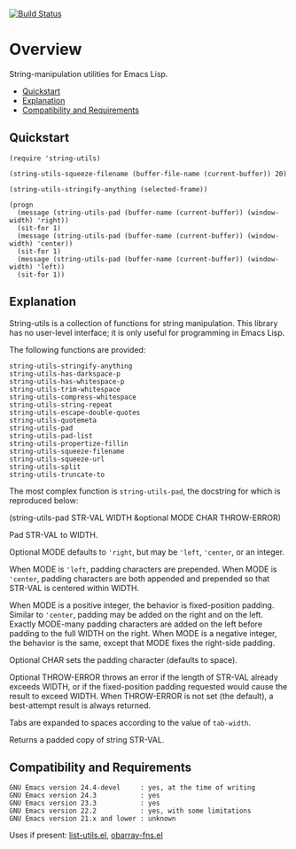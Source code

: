 [![Build Status](https://secure.travis-ci.org/rolandwalker/string-utils.png?branch=master)](http://travis-ci.org/rolandwalker/string-utils)

# Overview

String-manipulation utilities for Emacs Lisp.

 * [Quickstart](#quickstart)
 * [Explanation](#explanation)
 * [Compatibility and Requirements](#compatibility-and-requirements)

## Quickstart

```elisp
(require 'string-utils)
 
(string-utils-squeeze-filename (buffer-file-name (current-buffer)) 20)
 
(string-utils-stringify-anything (selected-frame))
 
(progn
  (message (string-utils-pad (buffer-name (current-buffer)) (window-width) 'right))
  (sit-for 1)
  (message (string-utils-pad (buffer-name (current-buffer)) (window-width) 'center))
  (sit-for 1)
  (message (string-utils-pad (buffer-name (current-buffer)) (window-width) 'left))
  (sit-for 1))
```

## Explanation

String-utils is a collection of functions for string manipulation.
This library has no user-level interface; it is only useful
for programming in Emacs Lisp.

The following functions are provided:

	string-utils-stringify-anything
	string-utils-has-darkspace-p
	string-utils-has-whitespace-p
	string-utils-trim-whitespace
	string-utils-compress-whitespace
	string-utils-string-repeat
	string-utils-escape-double-quotes
	string-utils-quotemeta
	string-utils-pad
	string-utils-pad-list
	string-utils-propertize-fillin
	string-utils-squeeze-filename
	string-utils-squeeze-url
	string-utils-split
	string-utils-truncate-to

The most complex function is `string-utils-pad`, the docstring
for which is reproduced below:

(string-utils-pad STR-VAL WIDTH &optional MODE CHAR THROW-ERROR)

Pad STR-VAL to WIDTH.

Optional MODE defaults to `'right`, but may be `'left`, `'center`, or
an integer.

When MODE is `'left`, padding characters are prepended.  When MODE
is `'center`, padding characters are both appended and prepended so
that STR-VAL is centered within WIDTH.

When MODE is a positive integer, the behavior is fixed-position
padding.  Similar to `'center`, padding may be added on the right
and on the left.  Exactly MODE-many padding characters are
added on the left before padding to the full WIDTH on the right.
When MODE is a negative integer, the behavior is the same, except
that MODE fixes the right-side padding.

Optional CHAR sets the padding character (defaults to space).

Optional THROW-ERROR throws an error if the length of STR-VAL
already exceeds WIDTH, or if the fixed-position padding requested
would cause the result to exceed WIDTH.  When THROW-ERROR is not
set (the default), a best-attempt result is always returned.

Tabs are expanded to spaces according to the value of
`tab-width`.

Returns a padded copy of string STR-VAL.

## Compatibility and Requirements

	GNU Emacs version 24.4-devel     : yes, at the time of writing
	GNU Emacs version 24.3           : yes
	GNU Emacs version 23.3           : yes
	GNU Emacs version 22.2           : yes, with some limitations
	GNU Emacs version 21.x and lower : unknown

Uses if present: [list-utils.el](http://github.com/rolandwalker/list-utils), [obarray-fns.el](http://www.splode.com/~friedman/software/emacs-lisp/src/obarray-fns.el)
